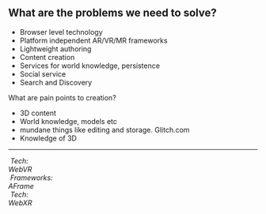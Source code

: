 

<!-- .slide: data-background="resources/textures/background-radial.jpeg" -->

## What are the problems we need to solve?

- Browser level technology
- Platform independent AR/VR/MR frameworks 
- Lightweight authoring
- Content creation 
- Services for world knowledge, persistence
- Social service
- Search and Discovery
<!-- NOTES -->

What are pain points to creation?
- 3D content
- World knowledge, models etc
- mundane things like editing and storage. Glitch.com
- Knowledge of 3D

------
<!-- .slide: data-background="resources/textures/background-radial.jpeg" -->

<div class="captioned-image-row">
  <div>
    <img class="plain" data-src="media/img/webvr.png">
    <i>Tech:<br> WebVR</i>
  </div>
  <div>
    <img class="plain" data-src="media/img/aframe-logo-rendered.png">
    <i>Frameworks:<br>AFrame</i>
  </div>
  <div>
    <img class="plain" data-src="resources/textures/arShadows-circ.png">
    <i>Tech:<br> WebXR</i>
  </div>


</div>
